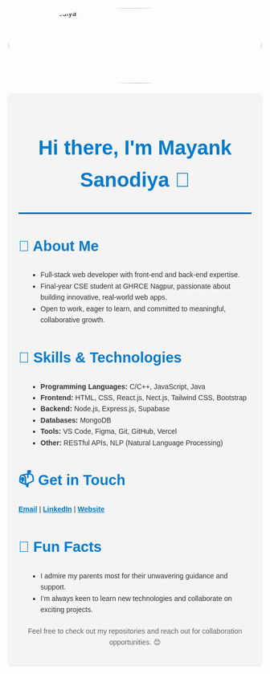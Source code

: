 <p style="width: 100%; height: 150px; overflow: hidden; margin-bottom: 20px;">
  <img src="https://drive.usercontent.google.com/download?id=1oMfey7cYF6DU0P6AYxenvUXP4NrAellK&export=view&authuser=0" alt="Mayank Sanodiya" style="border-radius: 50%; width: 100%;">
</p>

<section style="font-family: Arial, sans-serif; line-height: 1.6; padding: 20px; background-color: #f4f4f4; color: #333; max-width: 800px; margin: auto; border-radius: 8px; box-shadow: 0 2px 5px rgba(0, 0, 0, 0.1);">
  <h1 style="font-size: 2.5rem; color: #007acc; text-align: center;">Hi there, I'm Mayank Sanodiya 👋</h1>
  
  <hr style="margin: 20px 0; border: none; border-top: 2px solid #007acc;">
  <h2 style="color: #007acc; font-size: 1.8rem;">🚀 About Me</h2>
  <ul style="list-style-type: square; margin-left: 20px;">
    <li>Full-stack web developer with front-end and back-end expertise.</li>
    <li>Final-year CSE student at GHRCE Nagpur, passionate about building innovative, real-world web apps.</li>
    <li>Open to work, eager to learn, and committed to meaningful, collaborative growth.</li>

  </ul>

  <h2 style="color: #007acc; font-size: 1.8rem;">💼 Skills & Technologies</h2>
  <ul style="list-style-type: square; margin-left: 20px;">
    <li><strong>Programming Languages:</strong> C/C++, JavaScript, Java</li>
    <li><strong>Frontend:</strong> HTML, CSS, React.js, Nect.js, Tailwind CSS, Bootstrap</li>
    <li><strong>Backend:</strong> Node.js, Express.js, Supabase</li>
    <li><strong>Databases:</strong> MongoDB</li>
    <li><strong>Tools:</strong> VS Code, Figma, Git, GitHub, Vercel</li>
    <li><strong>Other:</strong> RESTful APIs, NLP (Natural Language Processing)</li>
  </ul>

  <h2 style="color: #007acc; font-size: 1.8rem;">📫 Get in Touch</h2>
<p>
  <strong><a href="mailto:mayanksanodiya07@gmail.com" style="color: #007acc;">Email</a></strong> |  
  <strong><a href="https://www.linkedin.com/in/mayank-sanodiya-58310322a" target="_blank" style="color: #007acc;">LinkedIn</a></strong> |
  <strong><a href="https://mayanksanodiya.vercel.app/" target="_blank" style="color: #007acc;">Website</a></strong> 
</p>

  <h2 style="color: #007acc; font-size: 1.8rem;">🌱 Fun Facts</h2>
  <ul style="list-style-type: square; margin-left: 20px;">
    <li>I admire my parents most for their unwavering guidance and support.</li>
    <li>I’m always keen to learn new technologies and collaborate on exciting projects.</li>
  </ul>

  <p style="text-align: center; margin-top: 20px; color: #666;">Feel free to check out my repositories and reach out for collaboration opportunities. 😊</p>
</section>
